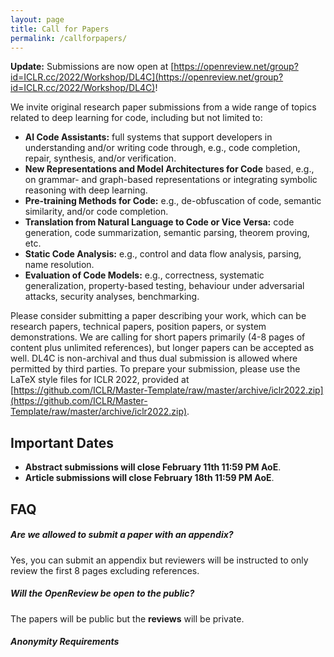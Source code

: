 ```yaml
---
layout: page
title: Call for Papers
permalink: /callforpapers/
---
```


**Update:** Submissions are now open at [https://openreview.net/group?id=ICLR.cc/2022/Workshop/DL4C](https://openreview.net/group?id=ICLR.cc/2022/Workshop/DL4C)!

We invite original research paper submissions from a wide range of topics related to deep learning for code, including but not limited to:

* **AI Code Assistants:** full systems that support developers in understanding and/or writing code through, e.g., code completion, repair, synthesis, and/or verification.
* **New Representations and Model Architectures for Code** based, e.g., on grammar- and graph-based representations or integrating symbolic reasoning with deep learning.
* **Pre-training Methods for Code:** e.g., de-obfuscation of code, semantic similarity, and/or code completion.
* **Translation from Natural Language to Code or Vice Versa:** code generation, code summarization, semantic parsing, theorem proving, etc.
* **Static Code Analysis:** e.g., control and data flow analysis, parsing, name resolution.
* **Evaluation of Code Models:** e.g., correctness, systematic generalization, property-based testing, behaviour under adversarial attacks, security analyses, benchmarking.

Please consider submitting a paper describing your work, which can be research papers, technical papers, position papers, or system demonstrations. We are calling for short papers primarily (4-8 pages of content plus unlimited references), but longer papers can be accepted as well. DL4C is non-archival and thus dual submission is allowed where permitted by third parties. To prepare your submission, please use the LaTeX style files for ICLR 2022, provided at [https://github.com/ICLR/Master-Template/raw/master/archive/iclr2022.zip](https://github.com/ICLR/Master-Template/raw/master/archive/iclr2022.zip).

## Important Dates

* **Abstract submissions will close February 11th 11:59 PM AoE**.
* **Article submissions will close February 18th 11:59 PM AoE**.


## FAQ

##### **Are we allowed to submit a paper with an appendix?** 

Yes, you can submit an appendix but reviewers will be instructed to only review the first 8 pages excluding references.

##### **Will the OpenReview be open to the public?**

The papers will be public but the **reviews** will be private. 

##### **Anonymity Requirements**